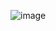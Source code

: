 ![image](https://user-images.githubusercontent.com/61290998/216692242-7f031343-ec7f-4e66-8078-a5483cbb13cd.png)
